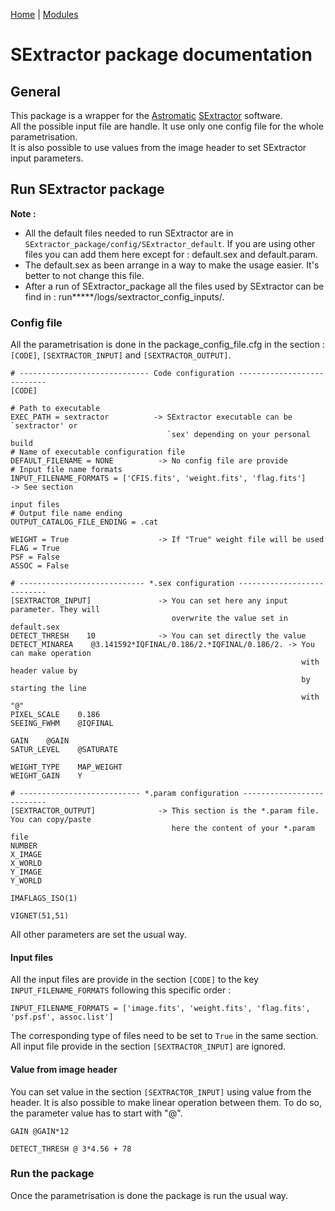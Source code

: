 [Home](../shapepipe.md) | [Modules](../module_docs.md)

# SExtractor package documentation

## General

This package is a wrapper for the [Astromatic](https://www.astromatic.net/) [SExtractor](https://www.astromatic.net/software/sextractor) software.  
All the possible input file are handle. It use only one config file for the whole parametrisation.  
It is also possible to use values from the image header to set SExtractor input parameters.

## Run SExtractor package

**Note :**
- All the default files needed to run SExtractor are in `SExtractor_package/config/SExtractor_default`. If you are using other files you can add them here except for : default.sex and default.param.
- The default.sex as been arrange in a way to make the usage easier. It's better to not change this file.
- After a run of SExtractor_package all the files used by SExtractor can be find in :
run*****/logs/sextractor_config_inputs/.

### Config file

All the parametrisation is done in the package_config_file.cfg in the section : `[CODE]`, `[SEXTRACTOR_INPUT]` and `[SEXTRACTOR_OUTPUT]`.
```text
# ----------------------------- Code configuration ---------------------------
[CODE]

# Path to executable
EXEC_PATH = sextractor          -> SExtractor executable can be `sextractor' or
                                   `sex' depending on your personal build
# Name of executable configuration file
DEFAULT_FILENAME = NONE          -> No config file are provide
# Input file name formats
INPUT_FILENAME_FORMATS = ['CFIS.fits', 'weight.fits', 'flag.fits']    -> See section
                                                                         input files
# Output file name ending
OUTPUT_CATALOG_FILE_ENDING = .cat

WEIGHT = True                    -> If "True" weight file will be used
FLAG = True
PSF = False
ASSOC = False

# ---------------------------- *.sex configuration ---------------------------
[SEXTRACTOR_INPUT]               -> You can set here any input parameter. They will
                                    overwrite the value set in default.sex
DETECT_THRESH    10              -> You can set directly the value
DETECT_MINAREA    @3.141592*IQFINAL/0.186/2.*IQFINAL/0.186/2. -> You can make operation
                                                                 with header value by
                                                                 by starting the line
                                                                 with "@"
PIXEL_SCALE    0.186
SEEING_FWHM    @IQFINAL

GAIN    @GAIN
SATUR_LEVEL    @SATURATE

WEIGHT_TYPE    MAP_WEIGHT
WEIGHT_GAIN    Y

# --------------------------- *.param configuration --------------------------
[SEXTRACTOR_OUTPUT]              -> This section is the *.param file. You can copy/paste
                                    here the content of your *.param file
NUMBER
X_IMAGE
X_WORLD
Y_IMAGE
Y_WORLD

IMAFLAGS_ISO(1)

VIGNET(51,51)
```

All other parameters are set the usual way.

#### Input files

All the input files are provide in the section `[CODE]` to the key `INPUT_FILENAME_FORMATS` following this specific order :

 ```
INPUT_FILENAME_FORMATS = ['image.fits', 'weight.fits', 'flag.fits', 'psf.psf', assoc.list']
```
The corresponding type of files need to be set to `True` in the same section.
All input file provide in the section `[SEXTRACTOR_INPUT]` are ignored.

#### Value from image header

You can set value in the section `[SEXTRACTOR_INPUT]` using value from the header. It is also possible to make linear operation between them. To do so, the parameter value has to start with "@".
```text
GAIN @GAIN*12

DETECT_THRESH @ 3*4.56 + 78
```

### Run the package

Once the parametrisation is done the package is run the usual way.
